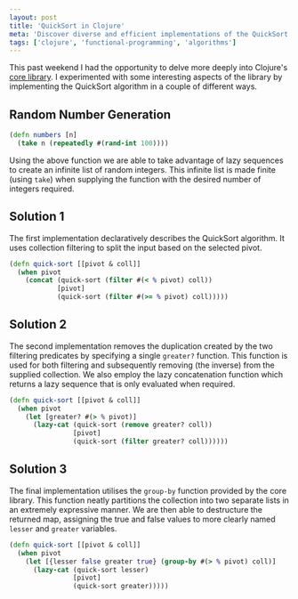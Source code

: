 ```yaml
---
layout: post
title: 'QuickSort in Clojure'
meta: 'Discover diverse and efficient implementations of the QuickSort algorithm in Clojure using lazy sequences and functional programming techniques.'
tags: ['clojure', 'functional-programming', 'algorithms']
---
```


This past weekend I had the opportunity to delve more deeply into Clojure's [core library](https://clojuredocs.org/clojure.core).
I experimented with some interesting aspects of the library by implementing the QuickSort algorithm in a couple of different ways.

<!--more-->

## Random Number Generation

```clojure
(defn numbers [n]
  (take n (repeatedly #(rand-int 100))))
```

Using the above function we are able to take advantage of lazy sequences to create an infinite list of random integers.
This infinite list is made finite (using `take`) when supplying the function with the desired number of integers required.

## Solution 1

The first implementation declaratively describes the QuickSort algorithm.
It uses collection filtering to split the input based on the selected pivot.

```clojure
(defn quick-sort [[pivot & coll]]
  (when pivot
    (concat (quick-sort (filter #(< % pivot) coll))
            [pivot]
            (quick-sort (filter #(>= % pivot) coll)))))
```

## Solution 2

The second implementation removes the duplication created by the two filtering predicates by specifying a single `greater?` function.
This function is used for both filtering and subsequently removing (the inverse) from the supplied collection.
We also employ the lazy concatenation function which returns a lazy sequence that is only evaluated when required.

```clojure
(defn quick-sort [[pivot & coll]]
  (when pivot
    (let [greater? #(> % pivot)]
      (lazy-cat (quick-sort (remove greater? coll))
                [pivot]
                (quick-sort (filter greater? coll))))))
```

## Solution 3

The final implementation utilises the `group-by` function provided by the core library.
This function neatly partitions the collection into two separate lists in an extremely expressive manner.
We are then able to destructure the returned map, assigning the true and false values to more clearly named `lesser` and `greater` variables.

```clojure
(defn quick-sort [[pivot & coll]]
  (when pivot
    (let [{lesser false greater true} (group-by #(> % pivot) coll)]
      (lazy-cat (quick-sort lesser)
                [pivot]
                (quick-sort greater)))))
```
